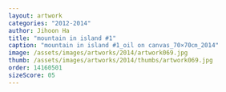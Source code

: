 ```yaml
---
layout: artwork
categories: "2012-2014"
author: Jihoon Ha
title: "mountain in island #1"
caption: "mountain in island #1_oil on canvas_70×70㎝_2014"
image: /assets/images/artworks/2014/artwork069.jpg
thumb: /assets/images/artworks/2014/thumbs/artwork069.jpg
order: 14160501
sizeScore: 05
---
```

